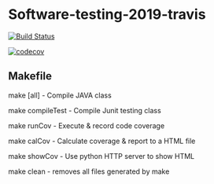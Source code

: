 # Software-testing-2019-travis

[![Build Status](https://travis-ci.org/ian05021/Software-testing-2019-travis.svg?branch=master)](https://travis-ci.org/ian05021/Software-testing-2019-travis)

[![codecov](https://codecov.io/gh/ian05021/Software-testing-2019-travis/branch/master/graph/badge.svg)](https://codecov.io/gh/ian05021/Software-testing-2019-travis)

## Makefile
make [all]		- Compile JAVA class

make compileTest	- Compile Junit testing class

make runCov		- Execute & record code coverage

make calCov		- Calculate coverage & report to a HTML file

make showCov		- Use python HTTP server to show HTML

make clean		- removes all files generated by make
